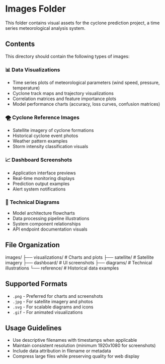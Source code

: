# Images Folder

This folder contains visual assets for the cyclone prediction project, a time series meteorological analysis system.

## Contents

This directory should contain the following types of images:

### 📊 **Data Visualizations**
- Time series plots of meteorological parameters (wind speed, pressure, temperature)
- Cyclone track maps and trajectory visualizations
- Correlation matrices and feature importance plots
- Model performance charts (accuracy, loss curves, confusion matrices)

### 🌪️ **Cyclone Reference Images**
- Satellite imagery of cyclone formations
- Historical cyclone event photos
- Weather pattern examples
- Storm intensity classification visuals

### 📈 **Dashboard Screenshots**
- Application interface previews
- Real-time monitoring displays
- Prediction output examples
- Alert system notifications

### 🔧 **Technical Diagrams**
- Model architecture flowcharts
- Data processing pipeline illustrations
- System component relationships
- API endpoint documentation visuals

## File Organization

images/
├── visualizations/     # Charts and plots
├── satellite/         # Satellite imagery
├── dashboard/         # UI screenshots
├── diagrams/          # Technical illustrations
└── reference/         # Historical data examples
## Supported Formats

- `.png` - Preferred for charts and screenshots
- `.jpg` - For satellite imagery and photos
- `.svg` - For scalable diagrams and icons
- `.gif` - For animated visualizations

## Usage Guidelines

- Use descriptive filenames with timestamps when applicable
- Maintain consistent resolution (minimum 1920x1080 for screenshots)
- Include data attribution in filename or metadata
- Compress large files while preserving quality for web display